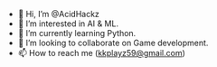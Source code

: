 - 👋 Hi, I’m @AcidHackz
- 👀 I’m interested in AI & ML.
- 🌱 I’m currently learning Python.
- 💞️ I’m looking to collaborate on Game development.
- 📫 How to reach me (kkplayz59@gmail.com)

<!---
AcidHackz/AcidHackz is a ✨ special ✨ repository because its `README.md` (this file) appears on your GitHub profile.
You can click the Preview link to take a look at your changes.
--->
